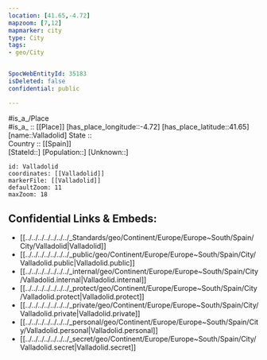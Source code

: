 ```yaml
---
location: [41.65,-4.72] 
mapzoom: [7,12] 
mapmarker: city 
type: City
tags:
- geo/City


SpocWebEntityId: 35183
isDeleted: false
confidential: public

---
```

#is_a_/Place  
#is_a_ :: [[Place]] 
[has_place_longitude::-4.72] 
[has_place_latitude::41.65] 
[name::Valladolid] 
State ::  
Country :: [[Spain]]  
[StateId::] 
[Population::] 
[Unknown::] 


```leaflet
id: Valladolid
coordinates: [[Valladolid]] 
markerFile: [[Valladolid]] 
defaultZoom: 11 
maxZoom: 18
```


## Confidential Links & Embeds: 
- [[../../../../../../../_Standards/geo/Continent/Europe/Europe~South/Spain/City/Valladolid|Valladolid]] 
- [[../../../../../../../_public/geo/Continent/Europe/Europe~South/Spain/City/Valladolid.public|Valladolid.public]] 
- [[../../../../../../../_internal/geo/Continent/Europe/Europe~South/Spain/City/Valladolid.internal|Valladolid.internal]] 
- [[../../../../../../../_protect/geo/Continent/Europe/Europe~South/Spain/City/Valladolid.protect|Valladolid.protect]] 
- [[../../../../../../../_private/geo/Continent/Europe/Europe~South/Spain/City/Valladolid.private|Valladolid.private]] 
- [[../../../../../../../_personal/geo/Continent/Europe/Europe~South/Spain/City/Valladolid.personal|Valladolid.personal]] 
- [[../../../../../../../_secret/geo/Continent/Europe/Europe~South/Spain/City/Valladolid.secret|Valladolid.secret]] 
